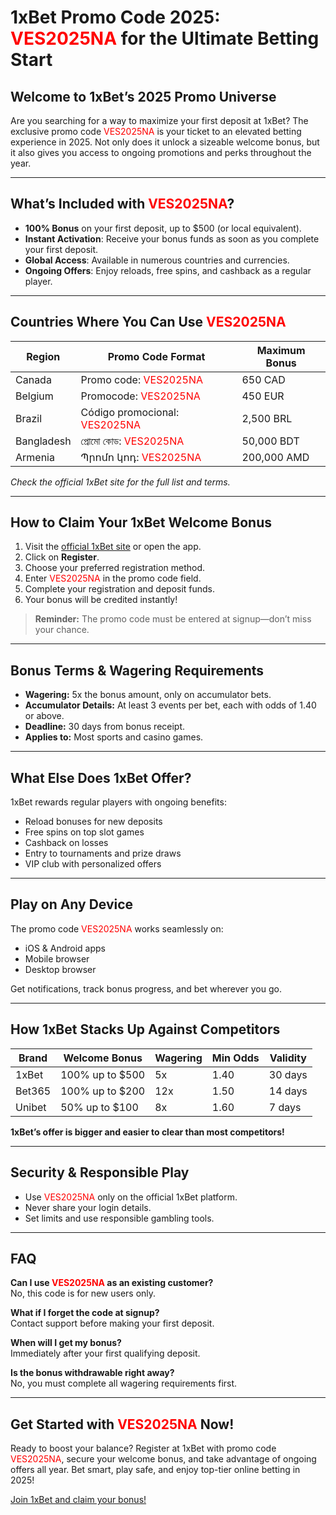 # 1xBet Promo Code 2025: <span style="color:red">VES2025NA</span> for the Ultimate Betting Start

## Welcome to 1xBet’s 2025 Promo Universe

Are you searching for a way to maximize your first deposit at 1xBet? The exclusive promo code <span style="color:red">VES2025NA</span> is your ticket to an elevated betting experience in 2025. Not only does it unlock a sizeable welcome bonus, but it also gives you access to ongoing promotions and perks throughout the year.

---

## What’s Included with <span style="color:red">VES2025NA</span>?

- **100% Bonus** on your first deposit, up to $500 (or local equivalent).
- **Instant Activation**: Receive your bonus funds as soon as you complete your first deposit.
- **Global Access**: Available in numerous countries and currencies.
- **Ongoing Offers**: Enjoy reloads, free spins, and cashback as a regular player.

---

## Countries Where You Can Use <span style="color:red">VES2025NA</span>

| Region      | Promo Code Format | Maximum Bonus      |
|-------------|------------------|--------------------|
| Canada      | Promo code: <span style="color:red">VES2025NA</span> | 650 CAD         |
| Belgium     | Promocode: <span style="color:red">VES2025NA</span> | 450 EUR         |
| Brazil      | Código promocional: <span style="color:red">VES2025NA</span> | 2,500 BRL       |
| Bangladesh  | প্রোমো কোড: <span style="color:red">VES2025NA</span> | 50,000 BDT      |
| Armenia     | Պրոմո կոդ: <span style="color:red">VES2025NA</span> | 200,000 AMD     |

*Check the official 1xBet site for the full list and terms.*

---

## How to Claim Your 1xBet Welcome Bonus

1. Visit the [official 1xBet site](#) or open the app.
2. Click on **Register**.
3. Choose your preferred registration method.
4. Enter <span style="color:red">VES2025NA</span> in the promo code field.
5. Complete your registration and deposit funds.
6. Your bonus will be credited instantly!

> **Reminder:** The promo code must be entered at signup—don’t miss your chance.

---

## Bonus Terms & Wagering Requirements

- **Wagering:** 5x the bonus amount, only on accumulator bets.
- **Accumulator Details:** At least 3 events per bet, each with odds of 1.40 or above.
- **Deadline:** 30 days from bonus receipt.
- **Applies to:** Most sports and casino games.

---

## What Else Does 1xBet Offer?

1xBet rewards regular players with ongoing benefits:

- Reload bonuses for new deposits
- Free spins on top slot games
- Cashback on losses
- Entry to tournaments and prize draws
- VIP club with personalized offers

---

## Play on Any Device

The promo code <span style="color:red">VES2025NA</span> works seamlessly on:

- iOS & Android apps
- Mobile browser
- Desktop browser

Get notifications, track bonus progress, and bet wherever you go.

---

## How 1xBet Stacks Up Against Competitors

| Brand       | Welcome Bonus        | Wagering | Min Odds | Validity  |
|-------------|---------------------|----------|----------|-----------|
| 1xBet       | 100% up to $500     | 5x       | 1.40     | 30 days   |
| Bet365      | 100% up to $200     | 12x      | 1.50     | 14 days   |
| Unibet      | 50% up to $100      | 8x       | 1.60     | 7 days    |

**1xBet’s offer is bigger and easier to clear than most competitors!**

---

## Security & Responsible Play

- Use <span style="color:red">VES2025NA</span> only on the official 1xBet platform.
- Never share your login details.
- Set limits and use responsible gambling tools.

---

## FAQ

**Can I use <span style="color:red">VES2025NA</span> as an existing customer?**  
No, this code is for new users only.

**What if I forget the code at signup?**  
Contact support before making your first deposit.

**When will I get my bonus?**  
Immediately after your first qualifying deposit.

**Is the bonus withdrawable right away?**  
No, you must complete all wagering requirements first.

---

## Get Started with <span style="color:red">VES2025NA</span> Now!

Ready to boost your balance? Register at 1xBet with promo code <span style="color:red">VES2025NA</span>, secure your welcome bonus, and take advantage of ongoing offers all year. Bet smart, play safe, and enjoy top-tier online betting in 2025!

[Join 1xBet and claim your bonus!](#)
